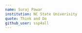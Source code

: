 ```yaml
---
name: Suraj Pawar
institution: NC State Univerisity
quote: Think and Do
github_user: ssp4all
---
```


